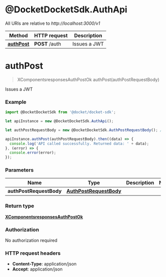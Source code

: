 # @DocketDocketSdk.AuthApi

All URIs are relative to *http://localhost:3000/v1*

Method | HTTP request | Description
------------- | ------------- | -------------
[**authPost**](AuthApi.md#authPost) | **POST** /auth | Issues a JWT


<a name="authPost"></a>
# **authPost**
> XComponentsresponsesAuthPostOk authPost(authPostRequestBody)

Issues a JWT



### Example
```javascript
import @DocketDocketSdk from '@docket/docket-sdk';

let apiInstance = new @DocketDocketSdk.AuthApi();

let authPostRequestBody = new @DocketDocketSdk.AuthPostRequestBody(); // AuthPostRequestBody | 

apiInstance.authPost(authPostRequestBody).then((data) => {
  console.log('API called successfully. Returned data: ' + data);
}, (error) => {
  console.error(error);
});

```

### Parameters

Name | Type | Description  | Notes
------------- | ------------- | ------------- | -------------
 **authPostRequestBody** | [**AuthPostRequestBody**](AuthPostRequestBody.md)|  | 

### Return type

[**XComponentsresponsesAuthPostOk**](XComponentsresponsesAuthPostOk.md)

### Authorization

No authorization required

### HTTP request headers

 - **Content-Type**: application/json
 - **Accept**: application/json

